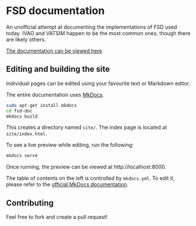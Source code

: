 # FSD documentation #

An unofficial attempt at documenting the implementations of FSD used today. IVAO and VATSIM happen to be the most common ones, though there are likely others.

[The documentation can be viewed here](http://web.uvic.ca/~norrisng/fsd-doc/).



## Editing and building the site ##

Individual pages can be edited using your favourite text or Markdown editor.

The entire documentation uses [MkDocs](https://www.mkdocs.org/).

```bash
sudo apt-get install mkdocs
cd fsd-doc
mkdocs build
```

This creates a directory named `site/`. The index page is located at `site/index.html`.

To see a live preview while editing, run the following:

```bash
mkdocs serve
```

Once running, the preview can be viewed at http://localhost:8000.

The table of contents on the left is controlled by `mkdocs.yml`. To edit it, please refer to the [official MkDocs documentation](https://www.mkdocs.org/#adding-pages).



## Contributing ##

Feel free to fork and create a pull request!